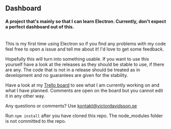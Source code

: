 ## Dashboard
#### A project that's mainly so that I can learn Electron. Currently, don't expect a perfect dashboard out of this.
<br>
This is my first time using Electron so if you find any problems with my code feel free to open a issue and tell me about it! I'd love to get some feedback.

Hopefully this will turn into something usable. If you want to use this yourself have a look at the releases as they should be stable to use, if there are any. The code that is not in a release should be treated as in development and no guarantees are given for the stability.

Have a look at my [Trello board](https://trello.com/b/sCPiCzS1) to see what I am currently working on and what I have planned. Comments are open on the board but you cannot edit it in any other way.

Any questions or comments? Use [kontakt@victordavidsson.se](mailto:kontakt@victordavidsson.se)

Run `npm install` after you have cloned this repo. The node_modules folder is not committed to the repo.
